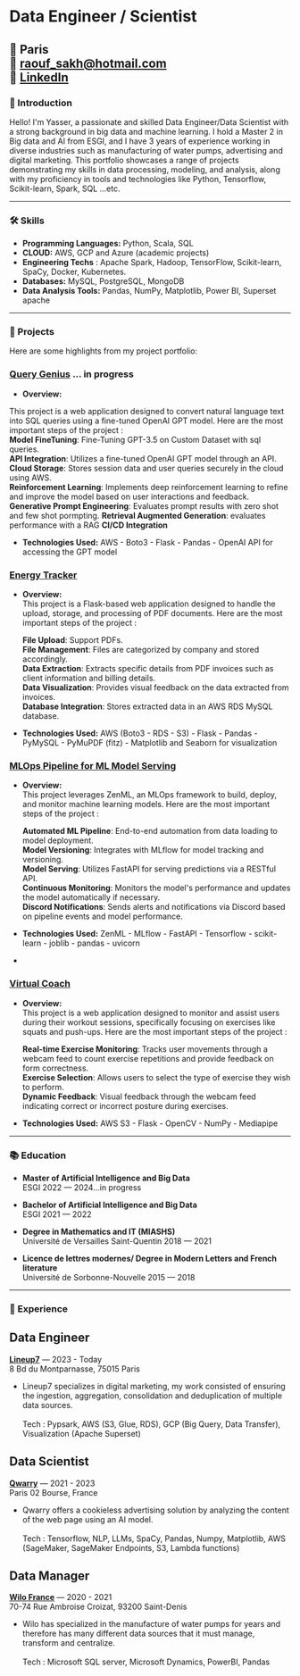 # Data Engineer / Scientist

📍 Paris <br>
📧 raouf_sakh@hotmail.com <br>
💼 [LinkedIn](https://www.linkedin.com/in/yasser-sakhraoui/) <br>
---

### 👋 Introduction

Hello! I'm Yasser, a passionate and skilled Data Engineer/Data Scientist with a strong background in big data and machine learning. I hold a Master 2 in Big data and AI from ESGI, and I have 3 years of experience working in diverse industries such as manufacturing of water pumps, advertising and digital marketing. This portfolio showcases a range of projects demonstrating my skills in data processing, modeling, and analysis, along with my proficiency in tools and technologies like Python, Tensorflow, Scikit-learn, Spark, SQL ...etc.

---

### 🛠 Skills

- **Programming Languages:** Python, Scala, SQL
- **CLOUD:** AWS, GCP and Azure (academic projects)
- **Engineering Techs** : Apache Spark, Hadoop, TensorFlow, Scikit-learn, SpaCy, Docker, Kubernetes.
- **Databases:** MySQL, PostgreSQL, MongoDB
- **Data Analysis Tools:** Pandas, NumPy, Matplotlib, Power BI, Superset apache

---

### 📁 Projects

Here are some highlights from my project portfolio:

### [Query Genius](https://github.com/djibygass/QueryGenius) ... in progress
- **Overview:**<br>

This project is a web application designed to convert natural language text into SQL queries using a fine-tuned OpenAI GPT model. Here are the most important steps of the project :<br>
  **Model FineTuning**: Fine-Tuning GPT-3.5 on Custom Dataset with sql queries.<br>
  **API Integration**: Utilizes a fine-tuned OpenAI GPT model through an API.<br>
  **Cloud Storage**: Stores session data and user queries securely in the cloud using AWS.<br>
  **Reinforcement Learning**: Implements deep reinforcement learning to refine and improve the model based on user interactions and feedback.<br>
  **Generative Prompt Engineering**: Evaluates prompt results with zero shot and few shot pormpting.
  **Retrieval Augmented Generation**: evaluates performance with a RAG
  **CI/CD Integration**

  - **Technologies Used:** AWS - Boto3 - Flask - Pandas - OpenAI API for accessing the GPT model


### [Energy Tracker](https://github.com/yasser3434/energy)
- **Overview:**<br>
This project is a Flask-based web application designed to handle the upload, storage, and processing of PDF documents. Here are the most important steps of the project : <br>

  **File Upload**: Support PDFs.<br>
  **File Management**: Files are categorized by company and stored accordingly.<br>
  **Data Extraction**: Extracts specific details from PDF invoices such as client information and billing details.<br>
  **Data Visualization**: Provides visual feedback on the data extracted from invoices.<br>
  **Database Integration**: Stores extracted data in an AWS RDS MySQL database.

- **Technologies Used:** AWS (Boto3 - RDS - S3) - Flask - Pandas - PyMySQL - PyMuPDF (fitz) - Matplotlib and Seaborn for visualization

### [MLOps Pipeline for ML Model Serving](https://github.com/ICollaps/ZenML-project)
- **Overview:**<br>
  This project leverages ZenML, an MLOps framework to build, deploy, and monitor machine learning models. Here are the most important steps of the project : <br>
  
  **Automated ML Pipeline**: End-to-end automation from data loading to model deployment.<br>
  **Model Versioning**: Integrates with MLflow for model tracking and versioning.<br>
  **Model Serving**: Utilizes FastAPI for serving predictions via a RESTful API.<br>
  **Continuous Monitoring**: Monitors the model's performance and updates the model automatically if necessary.<br>
  **Discord Notifications**: Sends alerts and notifications via Discord based on pipeline events and model performance.<br>

- **Technologies Used:** ZenML - MLflow - FastAPI - Tensorflow - scikit-learn - joblib - pandas - uvicorn
- 
  
### [Virtual Coach](https://github.com/djibygass/virtual_coach_gp)
- **Overview:**<br>
  This project is a web application designed to monitor and assist users during their workout sessions, specifically focusing on exercises like squats and push-ups. Here are the most important steps of the project : <br>
  
  **Real-time Exercise Monitoring**: Tracks user movements through a webcam feed to count exercise repetitions and provide feedback on form correctness.<br>
  **Exercise Selection**: Allows users to select the type of exercise they wish to perform.<br>
  **Dynamic Feedback**: Visual feedback through the webcam feed indicating correct or incorrect posture during exercises.<br>
  
- **Technologies Used:** AWS S3 - Flask - OpenCV - NumPy - Mediapipe

---

### 📚 Education

- **Master of Artificial Intelligence and Big Data**  
  ESGI 2022 — 2024...in progress

- **Bachelor of Artificial Intelligence and Big Data**  
  ESGI 2021 — 2022

- **Degree in Mathematics and IT (MIASHS)**  
  Université de Versailles Saint-Quentin 2018 — 2021

- **Licence de lettres modernes/ Degree in Modern Letters and French literature**  
  Université de Sorbonne-Nouvelle 2015 — 2018
---

### 💼 Experience

## Data Engineer
**[Lineup7](https://www.lineup7.fr/)** — 2023 - Today <br>
8 Bd du Montparnasse, 75015 Paris <br>
- Lineup7 specializes in digital marketing, my work consisted of ensuring the ingestion, aggregation, consolidation and deduplication of multiple data sources.<br><br>
  Tech : Pypsark, AWS (S3, Glue, RDS), GCP (Big Query, Data Transfer), Visualization (Apache Superset)

## Data Scientist
**[Qwarry](https://www.qwarry.com/)** — 2021 - 2023 <br>
Paris 02 Bourse, France <br>

- Qwarry offers a cookieless advertising solution by analyzing the content of the web page using an AI model.<br><br>
  Tech : Tensorflow, NLP, LLMs, SpaCy, Pandas, Numpy, Matplotlib, AWS (SageMaker, SageMaker Endpoints, S3, Lambda functions)

## Data Manager
**[Wilo France](https://wilo.com/fr/fr/)** — 2020 - 2021 <br>
70-74 Rue Ambroise Croizat, 93200 Saint-Denis <br>

- Wilo has specialized in the manufacture of water pumps for years and therefore has many different data sources that it must manage, transform and centralize.<br><br>
  Tech : Microsoft SQL server, Microsoft Dynamics, PowerBI, Pandas

